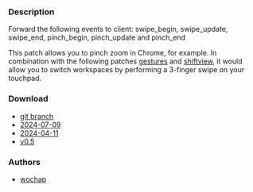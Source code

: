 ### Description
Forward the following events to client:
swipe_begin, swipe_update, swipe_end, pinch_begin, pinch_update and pinch_end

This patch allows you to pinch zoom in Chrome, for example. In combination with the following patches [gestures](https://codeberg.org/dwl/dwl-patches/wiki/gestures) and [shiftview](https://codeberg.org/dwl/dwl-patches/wiki/shiftview), it would allow you to switch workspaces by performing a 3-finger swipe on your touchpad.


### Download
- [git branch](https://codeberg.org/wochap/dwl/src/branch/v0.5/pointer-gestures-unstable-v1)
- [2024-07-09](https://codeberg.org/dwl/dwl-patches/raw/commit/2322f3efeae8da44227e0acc760ffd3dea153716/patches/pointer-gestures-unstable-v1/pointer-gestures-unstable-v1.patch)
- [2024-04-11](https://codeberg.org/dwl/dwl-patches/raw/commit/c676de59d51e613bd52ac46c77a24b1cac9a61a1/pointer-gestures-unstable-v1/pointer-gestures-unstable-v1.patch)
- [v0.5](https://codeberg.org/dwl/dwl-patches/raw/commit/fc4146f3068dcd46035a2a11fe9d6109a97ae6d6/pointer-gestures-unstable-v1/pointer-gestures-unstable-v1.patch)

### Authors
- [wochap](https://codeberg.org/wochap)